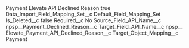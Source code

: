 <?xml version="1.0" encoding="UTF-8"?>
<CustomMetadata xmlns="http://soap.sforce.com/2006/04/metadata" xmlns:xsi="http://www.w3.org/2001/XMLSchema-instance" xmlns:xsd="http://www.w3.org/2001/XMLSchema">
    <label>Payment Elevate API Declined Reason</label>
    <protected>true</protected>
    <values>
        <field>Data_Import_Field_Mapping_Set__c</field>
        <value xsi:type="xsd:string">Default_Field_Mapping_Set</value>
    </values>
    <values>
        <field>Is_Deleted__c</field>
        <value xsi:type="xsd:boolean">false</value>
    </values>
    <values>
        <field>Required__c</field>
        <value xsi:type="xsd:string">No</value>
    </values>
    <values>
        <field>Source_Field_API_Name__c</field>
        <value xsi:type="xsd:string">npsp__Payment_Declined_Reason__c</value>
    </values>
    <values>
        <field>Target_Field_API_Name__c</field>
        <value xsi:type="xsd:string">npsp__ Elevate_Payment_API_Declined_Reason__c</value>
    </values>
    <values>
        <field>Target_Object_Mapping__c</field>
        <value xsi:type="xsd:string">Payment</value>
    </values>
</CustomMetadata>
